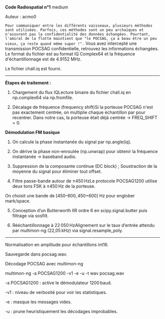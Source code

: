 **Code Radiospatial n°1**
medium

Auteur : acmo0

```Pour communiquer entre les différents vaisseaux, plusieurs méthodes sont utilisées. Parfois, ces méthodes sont un peu archaïques et n'assurent pas la confidentialité des données échangées. Pourtant, l'amiral de la flotte maintient que "le POCSAG, ça a beau être un peu vieux, ça reste quand même super !".```
Vous avez intercepté une transmission POCSAG confidentielle, retrouvez les informations échangées.
Le format du fichier est au format IQ Complex64 et la fréquence d'échantillonnage est de 4.9152 MHz.

Le fichier chall.iq est fourni.

---

**Étapes de traitement :**

1. Chargement du flux IQLecture binaire du fichier chall.iq en np.complex64 via np.fromfile.

2. Décalage de fréquence (frequency shift)Si la porteuse POCSAG n'est pas exactement centrée, on multiplie chaque échantillon par  pour recentrer. Dans notre cas, la porteuse était déjà centrée → FREQ_SHIFT = 0.

**Démodulation FM basique**

1. On calcule la phase instantanée du signal par np.angle(iq).

2. On dérive la phase non-enroulée (np.unwrap) pour obtenir la fréquence instantanée → baseband audio.

3. Suppression de la composante continue (DC block) ; Soustraction de la moyenne du signal pour éliminer tout offset.

4. Filtre passe-bande autour de ±450 HzLe protocole POCSAG1200 utilise deux tons FSK à ±450 Hz de la porteuse.

On choisit une bande de [450–600, 450+600] Hz pour englober mark/space.

5. Conception d’un Butterworth IIR ordre 6 en scipy.signal.butter puis filtrage via sosfilt.

6. Rééchantillonnage à 22 050 HzAlignement sur le taux d’entrée attendu par multimon-ng (22,05 kHz) via signal.resample_poly.

--- 

Normalisation en amplitude  pour échantillons int16.

Sauvegarde dans pocsag.wav.

Décodage POCSAG avec multimon-ng

multimon-ng -a POCSAG1200 -v1 -e -u -t wav pocsag.wav

-a POCSAG1200 : active le démodulateur 1200 baud.

-v1 : niveau de verbosité pour voir les statistiques.

-e : masque les messages vides.

-u : prune heuristiquement les décodages improbables.